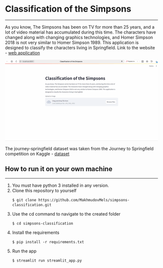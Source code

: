 # Classification of the Simpsons
---
As you know, The Simpsons has been on TV for more than 25 years, and a lot of video material has accumulated during this time. The characters have changed along with changing graphics technologies, and Homer Simpson 2018 is not very similar to Homer Simpson 1989. This application is designed to classify the characters living in Springfield.
Link to the website - [web application](https://simpsons-classification.streamlit.app/)


![Example of how the site works](ui.gif)

The journey-springfield dataset was taken from the Journey to Springfield competition on Kaggle - [dataset](https://www.kaggle.com/competitions/journey-springfield/data)

## How to run it on your own machine
---
1. You must have python 3 installed in any version.
2. Clone this repository to yourself
   ```
   $ git clone https://github.com/MakhmudovMels/simpsons-classification.git
   ```
3. Use the cd command to navigate to the created folder
   ```
   $ cd simpsons-classification
   ```
4. Install the requirements
   ```
   $ pip install -r requirements.txt
   ```
5. Run the app
   ```
   $ streamlit run streamlit_app.py
   ```
